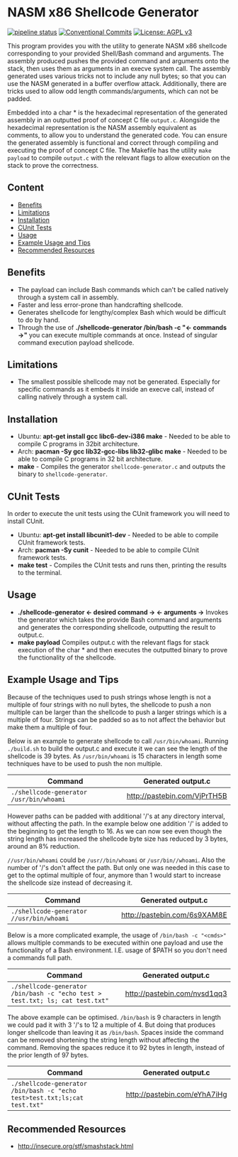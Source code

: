 # NASM x86 Shellcode Generator
[![pipeline status](https://gitlab.com/DeveloperC/nasm-x86-shellcode-generator/badges/master/pipeline.svg)](https://gitlab.com/DeveloperC/nasm-x86-shellcode-generator/commits/master)
[![Conventional Commits](https://img.shields.io/badge/Conventional%20Commits-1.0.0-yellow.svg)](https://conventionalcommits.org)
[![License: AGPL v3](https://img.shields.io/badge/License-AGPLv3-blue.svg)](https://www.gnu.org/licenses/agpl-3.0)


This program provides you with the utility to generate NASM x86 shellcode corresponding to your provided Shell/Bash command and arguments. The assembly produced pushes the provided command and arguments onto the stack, then uses them as arguments in an execve system call. The assembly generated uses various tricks not to include any null bytes; so that you can use the NASM generated in a buffer overflow attack. Additionally, there are tricks used to allow odd length commands/arguments, which can not be padded.

Embedded into a char * is the hexadecimal representation of the generated assembly in an outputted proof of concept C file `output.c`. Alongside the hexadecimal representation is the NASM assembly equivalent as comments, to allow you to understand the generated code. You can ensure the generated assembly is functional and correct through compiling and executing the proof of concept C file. The Makefile has the utility `make payload` to compile `output.c` with the relevant flags to allow execution on the stack to prove the correctness.


## Content
 * [Benefits](#benefits)
 * [Limitations](#limitations)
 * [Installation](#installation)
 * [CUnit Tests](#cunit-tests)
 * [Usage](#usage)
 * [Example Usage and Tips](#example-usage-and-tips)
 * [Recommended Resources](#recommended-resources)


## Benefits
 * The payload can include Bash commands which can't be called natively through a system call in assembly.
 * Faster and less error-prone than handcrafting shellcode.
 * Generates shellcode for lengthy/complex Bash which would be difficult to do by hand.
 * Through the use of __./shellcode-generator /bin/bash -c "<- commands ->"__ you can execute multiple commands at once. Instead of singular command execution payload shellcode.


## Limitations
 * The smallest possible shellcode may not be generated. Especially for specific commands as it embeds it inside an execve call, instead of calling natively through a system call.


## Installation
 * Ubuntu: __apt-get install gcc libc6-dev-i386 make__ - Needed to be able to compile C programs in 32bit architecture.
 * Arch: __pacman -Sy gcc lib32-gcc-libs lib32-glibc make__ - Needed to be able to compile C programs in 32 bit architecture.
 * __make__ - Compiles the generator `shellcode-generator.c` and outputs the binary to `shellcode-generator`.


## CUnit Tests
In order to execute the unit tests using the CUnit framework you will need to install CUnit.

 * Ubuntu: __apt-get install libcunit1-dev__ - Needed to be able to compile CUnit framework tests.
 * Arch: __pacman -Sy cunit__ - Needed to be able to compile CUnit framework tests.
 * __make test__ - Compiles the CUnit tests and runs then, printing the results to the terminal.


## Usage
 * __./shellcode-generator <- desired command -> <- arguments ->__ Invokes the generator which takes the provide Bash command and arguments and generates the corresponding shellcode, outputting the result to output.c.
 * __make payload__ Compiles output.c with the relevant flags for stack execution of the char * and then executes the outputted binary to prove the functionality of the shellcode.

## Example Usage and Tips
Because of the techniques used to push strings whose length is not a multiple of four strings with no null bytes, the shellcode to push a non multiple can be larger than the shellcode to push a larger strings which is a multiple of four. Strings can be padded so as to not affect the behavior but make them a multiple of four.

Below is an example to generate shellcode to call `/usr/bin/whoami`. Running `./build.sh` to build the output.c and execute it we can see the length of the shellcode is 39 bytes. As `/usr/bin/whoami` is 15 characters in length some techniques have to be used to push the non multiple.

| Command | Generated output.c |
|---------|--------------------|
| `./shellcode-generator /usr/bin/whoami` | http://pastebin.com/VjPrTH5B |

However paths can be padded with additional '/'s at any directory interval, without affecting the path. In the example below one addition '/' is added to the beginning to get the length to 16. As we can now see even though the string length has increased the shellcode byte size has reduced by 3 bytes, around an 8% reduction.

`//usr/bin/whoami` could be `/usr//bin/whoami` or `/usr/bin//whoami`. Also the number of '/'s don't affect the path. But only one was needed in this case to get to the optimal multiple of four, anymore than 1 would start to increase the shellcode size instead of decreasing it.

| Command | Generated output.c |
|---------|--------------------|
| `./shellcode-generator //usr/bin/whoami` | http://pastebin.com/6s9XAM8E |

Below is a more complicated example, the usage of `/bin/bash -c "<cmds>"` allows multiple commands to be executed within one payload and use the functionality of a Bash environment. I.E. usage of $PATH so you don't need a commands full path.

| Command | Generated output.c |
|---------|--------------------|
| `./shellcode-generator /bin/bash -c "echo test > test.txt; ls; cat test.txt"` | http://pastebin.com/nvsd1qq3 |

The above example can be optimised. `/bin/bash` is 9 characters in length we could pad it with 3 '/'s to 12 a multiple of 4. But doing that produces longer shellcode than leaving it as `/bin/bash`. Spaces inside the command can be removed shortening the string length without affecting the command. Removing the spaces reduce it to 92 bytes in length, instead of the prior length of 97 bytes.

| Command | Generated output.c |
|---------|--------------------|
| `./shellcode-generator /bin/bash -c "echo test>test.txt;ls;cat test.txt"` | http://pastebin.com/eYhA7iHg |


## Recommended Resources
 * http://insecure.org/stf/smashstack.html
